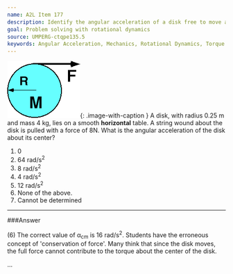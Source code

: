 ```yaml
---
name: A2L Item 177
description: Identify the angular acceleration of a disk free to move and unwind.
goal: Problem solving with rotational dynamics
source: UMPERG-ctqpe135.5
keywords: Angular Acceleration, Mechanics, Rotational Dynamics, Torque
---
```


![Item177_fig1.gif](../images/Item177_fig1.gif){: .image-with-caption } A
disk, with radius 0.25 m and mass 4 kg, lies on a smooth
<b>horizontal</b> table.  A string wound about the disk is pulled with a
force of 8N. What is the angular acceleration of the disk about its
center?

1. 0
2. 64 rad/s<sup>2</sup>
3. 8 rad/s<sup>2</sup>
4. 4 rad/s<sup>2</sup>
5. 12 rad/s<sup>2</sup>
6. None of the above.
7. Cannot be determined




<hr/>

###Answer

(6) The correct value of &alpha;<sub>cm</sub> is 16 rad/s<sup>2</sup>. Students have the erroneous
concept of 'conservation of force'. Many think that since the disk
moves, the full force cannot contribute to the torque about the center
of the disk.


...
